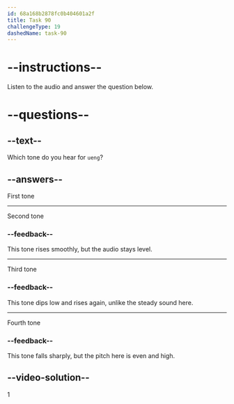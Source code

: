 ```yaml
---
id: 68a168b2878fc0b404601a2f
title: Task 90
challengeType: 19
dashedName: task-90
---
```


<!-- (Audio) A: uēng -->

# --instructions--

Listen to the audio and answer the question below.

# --questions--

## --text--

Which tone do you hear for `ueng`?

## --answers--

First tone

---

Second tone

### --feedback--

This tone rises smoothly, but the audio stays level.

---

Third tone

### --feedback--

This tone dips low and rises again, unlike the steady sound here.

---

Fourth tone

### --feedback--

This tone falls sharply, but the pitch here is even and high.

## --video-solution--

1

